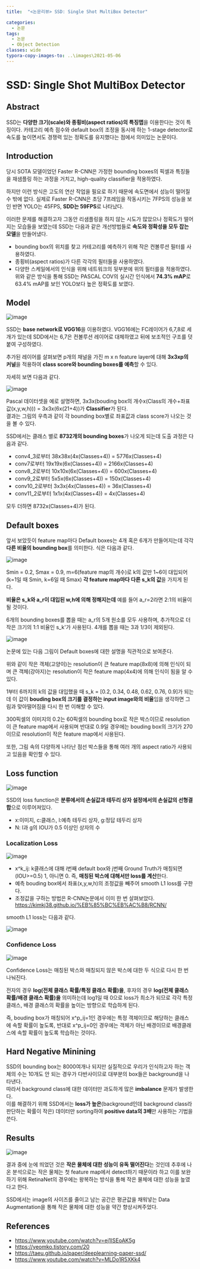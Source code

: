 ```yaml
---
title:  "<논문리뷰> SSD: Single Shot MultiBox Detector"

categories:
  - 논문
tags:
  - 논문
  - Object Detection
classes: wide
typora-copy-images-to: ..\images\2021-05-06
---
```


# SSD: Single Shot MultiBox Detector

## Abstract
SSD는 **다양한 크기(scale)와 종횡비(aspect ratios)의 특징맵**을 이용한다는 것이 특징이다. 카테고리 예측 점수와 default box의 조정을 동시애 하는 1-stage detector로
속도를 높이면서도 경쟁력 있는 정확도를 유지했다는 점에서 의미있는 논문이다.

## Introduction
당시 SOTA 모델이었던 Faster R-CNN은 가정한 bounding boxes의 픽셀과 특징들을 재샘플링 하는 과정을 거치고, high-quality classifier을 적용하였다.  
  
하지만 이런 방식은 고도의 연산 작업을 필요로 하기 때문에 속도면에서 성능이 떨어질 수 밖에 없다. 실제로 Faster R-CNN은 초당 7프레임을 작동시키는 7FPS의 성능을 보인 반면 YOLO는 45FPS, 
**SDD는 59FPS**로 나타났다.  
  
이러한 문제를 해결하고자 그동안 리샘플링을 하지 않는 시도가 많았으나 정확도가 떨어지는 모습들을 보였는데 SSD는 다음과 같은 개선방법들로 **속도와 정확성을 모두 잡는 모델**을 만들어냈다. 
- bounding box의 위치를 찾고 카테고리를 예측하기 위해 작은 컨볼루션 필터를 사용하였다.
- 종횡비(aspect ratios)가 다른 각각의 필터들을 사용하였다.
- 다양한 스케일에서의 인식을 위해 네트워크의 뒷부분에 위의 필터를을 적용하였다. 
위와 같은 방식을 통해 SSD는 PASCAL COV의 실시간 인식에서 **74.3% mAP**로 63.4% mAP를 보인 YOLO보다 높은 정확도를 보였다. 

## Model
![image](https://user-images.githubusercontent.com/76815825/117246200-292ba700-ae77-11eb-8c84-cec0b44670d0.png) 

SSD는 **base network로 VGG16**을 이용하였다. VGG16에는 FC레이어가 6,7,8로 세 개가 있는데 SDD에서는 6,7은 컨볼루션 레이어로 대체하였고 뒤에 보조적인 구조를 덧붙여 구성하였다.  
  
추가된 레이어를 살펴보면 p개의 채널을 가진 m x n feature layer에 대해 **3x3xp의 커널**을 적용하여 **class score와 bounding boxes를 예측**할 수 있다.   
  
자세히 보면 다음과 같다. 

![image](https://user-images.githubusercontent.com/76815825/117247241-e1a61a80-ae78-11eb-87e7-1fcdd5c69d95.png) 

Pascal 데이터셋을 예로 설명하면, 3x3x(bouding box의 개수x(Class의 개수+좌표값(x,y,w,h))) = 3x3x(6x(21+4))가 **Classifier**가 된다.    
결과는 그림의 우측과 같이 각 bounding box별로 좌표값과 class score가 나오는 것을 볼 수 있다. 

SSD에서는 클래스 별로 **8732개의 bounding boxes**가 나오게 되는데 도출 과정은 다음과 같다. 
 
- conv4_3로부터 38x38x(4x(Classes+4)) = 5776x(Classes+4)  
- conv7로부터 19x19x(6x(Classes+4)) = 2166x(Classes+4) 
- conv8_2로부터 10x10x(6x(Classes+4)) = 600x(Classes+4) 
- conv9_2로부터 5x5x(6x(Classes+4)) = 150x(Classes+4) 
- conv10_2로부터 3x3x(4x(Classes+4)) = 36x(Classes+4) 
- conv11_2로부터 1x1x(4x(Classes+4)) = 4x(Classes+4) 
 
모두 더하면 8732x(Classes+4)가 된다.

## Default boxes
 
앞서 보았듯이 feature map마다 Default boxes는 4개 혹은 6개가 만들어지는데 각각 **다른 비율의 bounding box**를 의미한다. 식은 다음과 같다. 
  
  ![image](https://user-images.githubusercontent.com/76815825/117317985-fe683f80-aec4-11eb-81da-b8b08ad477d1.png)

Smin = 0.2, Smax = 0.9, m=6(feature map의 개수)로 k의 값만 1~6이 대입되어(k=1일 때 Smin, k=6일 때 Smax) **각 feature map마다 다른 s_k의 값**을 가지게 된다.   
  
**비율은 s_k와 a_r이 대입된 w,h에 의해 정해지는데** 예를 들어 a_r=2라면 2:1의 비율이 될 것이다.   
  
6개의 bounding boxes를 뽑을 때는 a_r의 5개 원소를 모두 사용하며, 추가적으로 더 작은 크기의 1:1 비율인 s_k'가 사용된다. 4개를 뽑을 때는 3과 1/3이 제외된다.

![image](https://user-images.githubusercontent.com/76815825/117321456-1a211500-aec8-11eb-9b77-c46013753f12.png)  
  
논문에 있는 다음 그림이 Default boxes에 대한 설명을 직관적으로 보여준다.  
  
위와 같이 작은 객체(고양이)는 resolution이 큰 feature map(8x8)에 의해 인식이 되며 큰 객체(강아지)는 resolution이 작은 feature map(4x4)에 의해 인식이 됨을 알 수 있다.
  
1부터 6까지의 k의 값을 대입했을 때 s_k = [0.2, 0.34, 0.48, 0.62, 0.76, 0.9]가 되는데 이 값이 **bouding box의 크기를 결정하는 input image와의 비율**임을 생각하면 그림과 맞아떨어짐을 다시 한 번
이해할 수 있다.  
  
300픽셀의 이미지의 0.2는 60픽셀의 bounding box로 작은 박스이므로 resolution이 큰 feature map에서 사용되며 반대로 0.9일 경우에는 bouding box의 크기가 270이므로 resolution이 작은 feature map에서 사용된다.  
  
또한, 그림 속의 다양하게 나타난 점선 박스들을 통해 여러 개의 aspect ratio가 사용되고 있음을 확인할 수 있다.

## Loss function 
 
 ![image](https://user-images.githubusercontent.com/76815825/117318216-2bb4ed80-aec5-11eb-8f84-0d53821174ed.png)
 
 SSD의 loss function은 **분류에서의 손실값과 테두리 상자 설정에서의 손실값의 선형결합**으로 이루어져있다. 
 - x:이미지, c:클래스, l:예측 테두리 상자, g:정답 테두리 상자
 - N: l과 g의 IOU가 0.5 이상인 상자의 수 

### Localization Loss
![image](https://user-images.githubusercontent.com/76815825/117318429-5e5ee600-aec5-11eb-9353-4f40342f4343.png)
 
 - x^k_ij: k클래스에 대해 i번째 default box와 j번째 Ground Truth가 매칭되면(IOU>=0.5) 1, 아니면 0. 즉, **매칭된 박스에 대해서만 loss를 계산**한다.  
 - 예측 bouding box에서 좌표(x,y,w,h)의 조정값을 빼주어 smooth L1 loss를 구한다.
 - 조정값을 구하는 방법은 R-CNN논문에서 이미 한 번 살펴보았다. <https://kimkj38.github.io/%EB%85%BC%EB%AC%B8/RCNN/>

smooth L1 loss는 다음과 같다.  
  
![image](https://user-images.githubusercontent.com/76815825/117318589-877f7680-aec5-11eb-9f14-8370d4f7de7f.png)
 

### Confidence Loss
![image](https://user-images.githubusercontent.com/76815825/117318726-a7169f00-aec5-11eb-8b50-9a86f7817ea0.png) 
 
Confidence Loss는 매칭된 박스와 매칭되지 않은 박스에 대한 두 식으로 다시 한 번 나눠진다.  
  
전자의 경우 **log(전체 클래스 확률/특정 클래스 확률)을**, 후자의 경우 **log(전체 클래스 확률/배경 클래스 확률)을** 의미하는데 log1일 때 0으로 loss가 최소가 되므로 각각 특정 클래스, 배경 클래스의
확률을 높이는 방향으로 학습하게 된다.   
  
즉, bouding box가 매칭되어 x^p_ij=1인 경우에는 특정 객체이므로 해당하는 클래스에 속할 확률이 높도록, 반대로 x^p_ij=0인 경우에는 객체가 아닌 배경이므로
배경클래스에 속할 확률이 높도록 학습하는 것이다. 
  
  
## Hard Negative Minining
SSD의 bounding box는 8000여개나 되지만 실질적으로 우리가 인식하고자 하는 객체의 수는 10개도 안 되는 경우가 다반사이므로 대부분의 box들은 background을 나타낸다.  
따라서 background class에 대한 데이터만 과도하게 많은 **imbalance** 문제가 발생한다.  
이를 해결하기 위해 SSD에서는 **loss가 높은**(background인데 background class라 판단하는 확률이 작은) 데이터만 sorting하여 **positive data의 3배**만 사용하는 기법을 쓴다.  

## Results
![image](https://user-images.githubusercontent.com/76815825/117329099-42f8d880-aecf-11eb-9089-787ee685d5cf.png)
  
결과 중에 눈에 띄었던 것은 **작은 물체에 대한 성능이 유독 떨어진다**는 것인데 추후에 나온 분석으로는 작은 물체는 첫 feature map에서 detect하기 때문이라 하고 이를 보완하기 위해 RetinaNet의 경우에는 
왕복하는 방식을 통해 작은 물체에 대한 성능을 높였다고 한다.  
  
SSD에서는 image의 사이즈를 줄이고 남는 공간은 평균값을 채워넣는 Data Augmentation을 통해 작은 물체에 대한 성능을 약간 향상시켜주었다.

## References
- <https://www.youtube.com/watch?v=ej1ISEoAK5g>
- <https://yeomko.tistory.com/20>
- <https://taeu.github.io/paper/deeplearning-paper-ssd/>
- <https://www.youtube.com/watch?v=MLDo1R5XKk4> 







